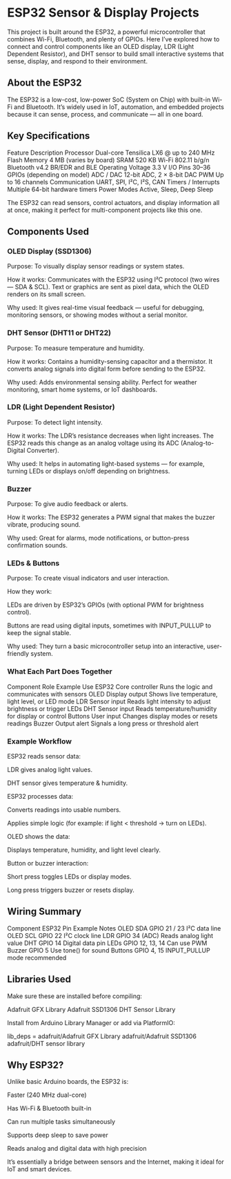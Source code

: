# ESP32 Sensor & Display Projects

This project is built around the ESP32, a powerful microcontroller that combines Wi-Fi, Bluetooth, and plenty of GPIOs.
Here I’ve explored how to connect and control components like an OLED display, LDR (Light Dependent Resistor), and DHT sensor to build small interactive systems that sense, display, and respond to their environment.

## About the ESP32

The ESP32 is a low-cost, low-power SoC (System on Chip) with built-in Wi-Fi and Bluetooth.
It’s widely used in IoT, automation, and embedded projects because it can sense, process, and communicate — all in one board.

## Key Specifications
Feature	Description
Processor	Dual-core Tensilica LX6 @ up to 240 MHz
Flash Memory	4 MB (varies by board)
SRAM	520 KB
Wi-Fi	802.11 b/g/n
Bluetooth	v4.2 BR/EDR and BLE
Operating Voltage	3.3 V
I/O Pins	30–36 GPIOs (depending on model)
ADC / DAC	12-bit ADC, 2 × 8-bit DAC
PWM	Up to 16 channels
Communication	UART, SPI, I²C, I²S, CAN
Timers / Interrupts	Multiple 64-bit hardware timers
Power Modes	Active, Sleep, Deep Sleep

The ESP32 can read sensors, control actuators, and display information all at once, making it perfect for multi-component projects like this one.

## Components Used
### OLED Display (SSD1306)

Purpose: To visually display sensor readings or system states.

How it works: Communicates with the ESP32 using I²C protocol (two wires — SDA & SCL).
Text or graphics are sent as pixel data, which the OLED renders on its small screen.

Why used: It gives real-time visual feedback — useful for debugging, monitoring sensors, or showing modes without a serial monitor.

 ### DHT Sensor (DHT11 or DHT22)

Purpose: To measure temperature and humidity.

How it works: Contains a humidity-sensing capacitor and a thermistor. It converts analog signals into digital form before sending to the ESP32.

Why used: Adds environmental sensing ability. Perfect for weather monitoring, smart home systems, or IoT dashboards.

### LDR (Light Dependent Resistor)

Purpose: To detect light intensity.

How it works: The LDR’s resistance decreases when light increases.
The ESP32 reads this change as an analog voltage using its ADC (Analog-to-Digital Converter).

Why used: It helps in automating light-based systems — for example, turning LEDs or displays on/off depending on brightness.

### Buzzer

Purpose: To give audio feedback or alerts.

How it works: The ESP32 generates a PWM signal that makes the buzzer vibrate, producing sound.

Why used: Great for alarms, mode notifications, or button-press confirmation sounds.

### LEDs & Buttons

Purpose: To create visual indicators and user interaction.

How they work:

LEDs are driven by ESP32’s GPIOs (with optional PWM for brightness control).

Buttons are read using digital inputs, sometimes with INPUT_PULLUP to keep the signal stable.

Why used: They turn a basic microcontroller setup into an interactive, user-friendly system.

### What Each Part Does Together
Component	Role	Example Use
ESP32	Core controller	Runs the logic and communicates with sensors
OLED	Display output	Shows live temperature, light level, or LED mode
LDR	Sensor input	Reads light intensity to adjust brightness or trigger LEDs
DHT	Sensor input	Reads temperature/humidity for display or control
Buttons	User input	Changes display modes or resets readings
Buzzer	Output alert	Signals a long press or threshold alert
### Example Workflow

ESP32 reads sensor data:

LDR gives analog light values.

DHT sensor gives temperature & humidity.

ESP32 processes data:

Converts readings into usable numbers.

Applies simple logic (for example: if light < threshold → turn on LEDs).

OLED shows the data:

Displays temperature, humidity, and light level clearly.

Button or buzzer interaction:

Short press toggles LEDs or display modes.

Long press triggers buzzer or resets display.

## Wiring Summary
Component	ESP32 Pin Example	Notes
OLED SDA	GPIO 21 / 23	I²C data line
OLED SCL	GPIO 22	I²C clock line
LDR	GPIO 34 (ADC)	Reads analog light value
DHT	GPIO 14	Digital data pin
LEDs	GPIO 12, 13, 14	Can use PWM
Buzzer	GPIO 5	Use tone() for sound
Buttons	GPIO 4, 15	INPUT_PULLUP mode recommended
## Libraries Used

Make sure these are installed before compiling:

Adafruit GFX Library
Adafruit SSD1306
DHT Sensor Library


Install from Arduino Library Manager or add via PlatformIO:

lib_deps =
    adafruit/Adafruit GFX Library
    adafruit/Adafruit SSD1306
    adafruit/DHT sensor library

## Why ESP32?

Unlike basic Arduino boards, the ESP32 is:

Faster (240 MHz dual-core)

Has Wi-Fi & Bluetooth built-in

Can run multiple tasks simultaneously

Supports deep sleep to save power

Reads analog and digital data with high precision

It’s essentially a bridge between sensors and the Internet, making it ideal for IoT and smart devices.
